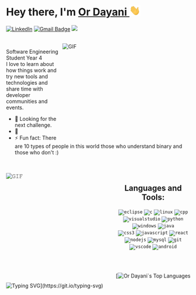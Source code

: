 <h1>Hey there, I'm <a  href="https://github.com/odayani/">Or Dayani </a> <img  src="https://raw.githubusercontent.com/ABSphreak/ABSphreak/master/gifs/Hi.gif" width="30px"></h1>

[![LinkedIn](https://img.shields.io/badge/LinkedIn-236dab?style=flat&logo=linkedin&labelColor=236dab)](https://www.linkedin.com/in/odayani)
[![Gmail Badge](https://img.shields.io/badge/odayani21@gmail.com-94eee8?style=flat&logo=Gmail&logoColor=red)](mailto:odayani21@gmail.com)
<img src="https://komarev.com/ghpvc/?username=odayani&style=plastic" />

<br>
<a target="_blank"> 
  <img align="right" height="250" width="350" alt="GIF" src="https://github.com/JayantGoel001/JayantGoel001/blob/master/GIF/code.gif">
</a>

Software Engineering Student Year 4<br>
I love to learn about how things work and try new tools and technologies and share time with developer communities and events.



- 🌱 Looking for the next challenge.
- 💬 
- ⚡ Fun fact: There are 10 types of people in this world those who understand binary and those who don't :)
</br>

<br>
<img align="left" height="300px" width="300px" alt="𝙶𝙸𝙵" src="https://camo.githubusercontent.com/3b7c592ede97b6138ffd4b1cc1541c2f3b11fd39/687474703a2f2f33312e6d656469612e74756d626c722e636f6d2f31376665613932306666333665663466356238373764353231366137616164392f74756d626c725f6d6f39786a65387a5a34317163626975666f315f313238302e676966"/>
<h2 align="center">Languages and Tools:</h2>
<p align="center">
  <code><img src="https://cdn.worldvectorlogo.com/logos/eclipse-11.svg" alt="eclipse" width="40" height="40" /></code>
<code><img src="https://user-images.githubusercontent.com/59575502/127426751-01af6b81-3523-47d2-95b8-6166f9c3c3aa.png" alt="c" width="40" height="40" /></code>
<code><img src="https://user-images.githubusercontent.com/59575502/127427976-be2bc801-ad71-4480-bda4-a6f64926cb7b.png" alt="linux" width="40" height="40"/></code>
<code><img src="https://user-images.githubusercontent.com/59575502/127426757-5335f7bc-c63a-4e58-9e96-f43982df842d.png" alt="cpp" width="40" height="40"/></code>
<code><img src="https://user-images.githubusercontent.com/59575502/127427979-7eddf4e0-1d7e-4735-8564-6a0f641130d6.png" alt="visualstudio" width="40" height="40"/></code>
<code><img src="https://user-images.githubusercontent.com/59575502/127426759-a687aa90-d647-46c9-86f7-c8e948f8095e.png" alt="python" width="40" height="40" /></code>
<code><img src="https://user-images.githubusercontent.com/59575502/127427981-bfaa39a1-bce1-4f63-85c4-f61f14f39f46.png" alt="windows" width="40" height="40" /></code>
<code><img src="https://user-images.githubusercontent.com/59575502/127428627-06e9cfab-80ba-45a2-8891-96121397ec9c.png" alt="java" width="40" height="40" /></code>
<br>
<code><img src="https://user-images.githubusercontent.com/59575502/127426315-abe01b56-a385-455d-9caf-40bc7022a3d3.png" alt="css3" width="40" height="40" /></code>
<code><img src="https://user-images.githubusercontent.com/59575502/127426312-4a7a6d79-4b40-4b06-8c94-824ea3e8410e.png" alt="javascript" width="40" height="40" /></code>
<code><img src="https://user-images.githubusercontent.com/59575502/127428633-1f18254b-97f9-4358-aec4-3143874035f8.png" alt="react" width="40" height="40" /></code>
<code><img src="https://user-images.githubusercontent.com/59575502/127428631-5ab21a62-ac89-4919-9408-724df88ab245.png" alt="nodejs" width="40" height="40" /></code>
<code><img src="https://user-images.githubusercontent.com/59575502/127428630-7563c6a0-4ce4-4b21-9473-b7c2b149f3c4.png" alt="mysql" width="40" height="40" /></code>
<code><img src="https://user-images.githubusercontent.com/59575502/127427975-18b027b4-dc7f-4616-b9b4-42019b54e8db.png" alt="git" width="40" height="40" /></code>
<code><img src="https://user-images.githubusercontent.com/59575502/127427980-4b5ba4cf-daee-474f-a500-872181ccc470.png" alt="vscode" width="40" height="40" /></code>
<code><img src="https://user-images.githubusercontent.com/59575502/127427342-0ff4c732-b5dd-4f67-b4d3-e6cc3d9d7f72.png" alt="android" width="40" height="40" /></code>
</p>
<br>
<br>

<a href="https://github.com/thesaravanakumar"><img align="right" alt="Or Dayani`s Top Languages" src="https://github-readme-stats.vercel.app/api/top-langs/?username=odayani&hide=ASP.NET,Jupyter Notebook&langs_count=8&layout=compact&theme=react&hide_border=true&bg_color=151515&title_color=fff&icon_color=79ff97" height="190px"/></a>

[![Typing SVG](https://readme-typing-svg.herokuapp.com?size=25&duration=3700&color=3172C4&background=8592AB05&center=true&vCenter=true&lines=Thanks+for+visiting+!)](https://git.io/typing-svg)
